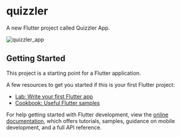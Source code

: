 # quizzler

A new Flutter project called Quizzler App.

![quizzler_app](https://github.com/Shayboniyshoh/quizzler-app/assets/47345004/ba0cd300-aeb0-4385-822e-2e368bc3882e)

## Getting Started

This project is a starting point for a Flutter application.

A few resources to get you started if this is your first Flutter project:

- [Lab: Write your first Flutter app](https://docs.flutter.dev/get-started/codelab)
- [Cookbook: Useful Flutter samples](https://docs.flutter.dev/cookbook)

For help getting started with Flutter development, view the
[online documentation](https://docs.flutter.dev/), which offers tutorials,
samples, guidance on mobile development, and a full API reference.

